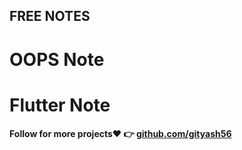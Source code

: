 ## FREE NOTES 
# OOPS Note
# Flutter Note

#### Follow for more projects❤️ 👉  [github.com/gityash56](https://github.com/gityash56)
